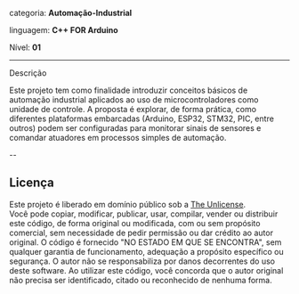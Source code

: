 categoria: **Automação-Industrial**

linguagem: **C++ FOR Arduino**

Nível: **01**


---
Descrição

Este projeto tem como finalidade introduzir conceitos básicos de automação industrial aplicados ao uso de microcontroladores como unidade de controle.
A proposta é explorar, de forma prática, como diferentes plataformas embarcadas (Arduino, ESP32, STM32, PIC, entre outros) podem ser configuradas para monitorar sinais de sensores e comandar atuadores em processos simples de automação.

--
## Licença  
Este projeto é liberado em domínio público sob a [The Unlicense](https://unlicense.org/).  
  Você pode copiar, modificar, publicar, usar, compilar, vender ou distribuir este código, de forma original ou modificada, com ou sem propósito comercial, sem necessidade de pedir permissão ou dar crédito ao autor original.  O código é fornecido "NO ESTADO EM QUE SE ENCONTRA", sem qualquer garantia de funcionamento, adequação a propósito específico ou segurança. O autor não se responsabiliza por danos decorrentes do uso deste software. Ao utilizar este código, você concorda que o autor original não precisa ser identificado, citado ou reconhecido de nenhuma forma.  
